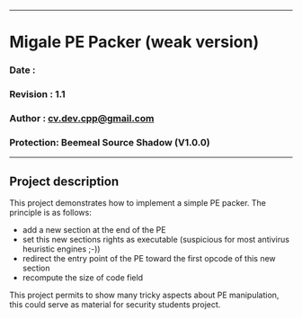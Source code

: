 ____
# Migale PE Packer (weak version)
### Date      : 
### Revision  : 1.1
### Author    : cv.dev.cpp@gmail.com
### Protection: Beemeal Source Shadow (V1.0.0) 
____

## __Project description__
This project demonstrates how to implement a simple PE packer.
The principle is as follows:
- add a new section at the end of the PE
- set this new sections rights as executable (suspicious for most antivirus heuristic engines ;-))
- redirect the entry point of the PE toward the first opcode of this new section
- recompute the size of code field

This project permits to show many tricky aspects about PE manipulation, this could
serve as material for security students project. 
